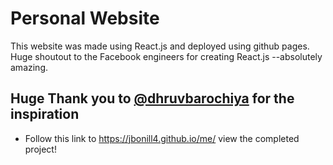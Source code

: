 # Personal Website #
This website was made using React.js and deployed using github pages. Huge shoutout to the Facebook engineers for creating React.js --absolutely amazing.
## Huge Thank you to [@dhruvbarochiya](https://twitter.com/dhruvbarochiya) for the inspiration ##
- Follow this link to https://jbonill4.github.io/me/ view the completed project!
    

